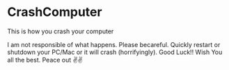 # CrashComputer
This is how you crash your computer

I am not responsible of what happens.
Please becareful.
Quickly restart or shutdown your PC/Mac or it will crash (horrifyingly).
Good Luck!!
Wish You all the best.
Peace out ✌✌
